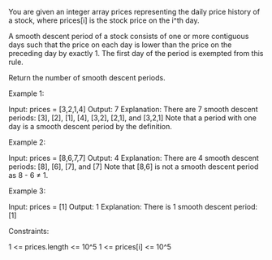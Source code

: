You are given an integer array prices representing the daily price history of
a stock, where prices[i] is the stock price on the i^th day.

A smooth descent period of a stock consists of one or more contiguous days
such that the price on each day is lower than the price on the preceding day
by exactly 1. The first day of the period is exempted from this rule.

Return the number of smooth descent periods.


Example 1:


Input: prices = [3,2,1,4]
Output: 7
Explanation: There are 7 smooth descent periods:
[3], [2], [1], [4], [3,2], [2,1], and [3,2,1]
Note that a period with one day is a smooth descent period by the
definition.


Example 2:


Input: prices = [8,6,7,7]
Output: 4
Explanation: There are 4 smooth descent periods: [8], [6], [7], and [7]
Note that [8,6] is not a smooth descent period as 8 - 6 ≠ 1.


Example 3:


Input: prices = [1]
Output: 1
Explanation: There is 1 smooth descent period: [1]



Constraints:


1 <= prices.length <= 10^5
1 <= prices[i] <= 10^5





